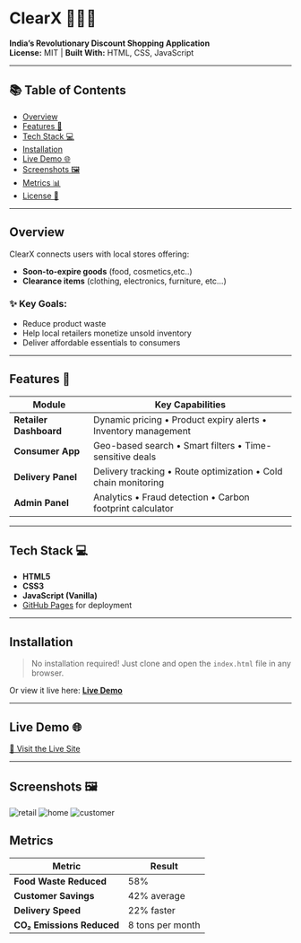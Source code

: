 # ClearX 🌱🛒🚚  
**India’s Revolutionary Discount Shopping Application**  
**License:** MIT | **Built With:** HTML, CSS, JavaScript

---
## 📚 Table of Contents
- [Overview](#overview)
- [Features 🚀](#features-🚀)
- [Tech Stack 💻](#tech-stack-💻)
- [Installation](#installation)
- [Live Demo 🌐](#live-demo-)
- [Screenshots 🖼️](#screenshots-)
- [Metrics 📊](#metrics-)
- [License 📄](#license-)

---

## Overview
ClearX connects users with local stores offering:
- **Soon-to-expire goods** (food, cosmetics,etc..)
- **Clearance items** (clothing, electronics, furniture, etc...)

### ✨ Key Goals:
- Reduce product waste
- Help local retailers monetize unsold inventory
- Deliver affordable essentials to consumers

---

## Features 🚀

| **Module**         | **Key Capabilities**                                                                 |
|--------------------|--------------------------------------------------------------------------------------|
| **Retailer Dashboard** | Dynamic pricing • Product expiry alerts • Inventory management                   |
| **Consumer App**       | Geo-based search • Smart filters • Time-sensitive deals                          |
| **Delivery Panel**     | Delivery tracking • Route optimization • Cold chain monitoring                    |
| **Admin Panel**        | Analytics • Fraud detection • Carbon footprint calculator                         |

---

## Tech Stack 💻

- **HTML5**
- **CSS3**
- **JavaScript (Vanilla)**
- [GitHub Pages](https://pages.github.com/) for deployment

---

## Installation

> No installation required! Just clone and open the `index.html` file in any browser.

Or view it live here: [**Live Demo**](https://kasiajay553.github.io/Clearx/)

---

## Live Demo 🌐
[🔗 Visit the Live Site](https://kasiajay553.github.io/Clearx/)

---

## Screenshots 🖼️
![retail](https://github.com/user-attachments/assets/12933198-e245-48e5-9803-3907365d57ce)
![home](https://github.com/user-attachments/assets/26888b07-fe4e-4e94-a92e-43f7b6919841)
![customer](https://github.com/user-attachments/assets/30d14e79-0703-4ccb-815d-a59f13508ea8)

## Metrics

| **Metric**         | **Result**                                                                 |
|--------------------|--------------------------------------------------------------------------------------|
| **Food Waste Reduced** | 58%                  |
| **Customer Savings**       |  42% average                          |
| **Delivery Speed**     |22% faster                    |
| **CO₂ Emissions Reduced**        |  8 tons per month                         |
